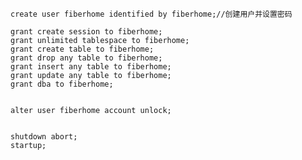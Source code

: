 	create user fiberhome identified by fiberhome;//创建用户并设置密码

```shell
grant create session to fiberhome;
grant unlimited tablespace to fiberhome;
grant create table to fiberhome;
grant drop any table to fiberhome;
grant insert any table to fiberhome;
grant update any table to fiberhome;
grant dba to fiberhome;


alter user fiberhome account unlock;


shutdown abort;
startup;
```
